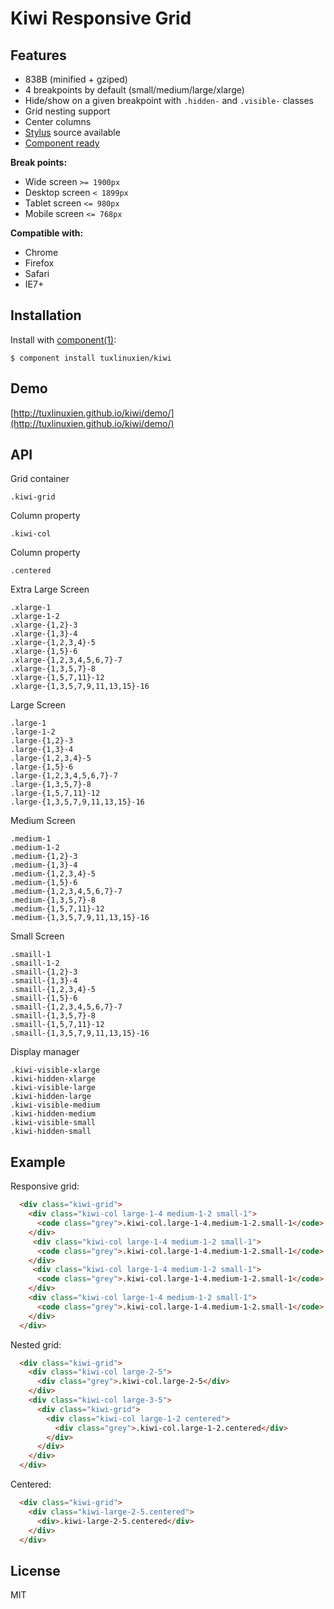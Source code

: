 # Kiwi Responsive Grid

## Features

* 838B (minified + gziped)
* 4 breakpoints by default (small/medium/large/xlarge)
* Hide/show on a given breakpoint with `.hidden-` and `.visible-` classes
* Grid nesting support
* Center columns
* [Stylus](http://learnboost.github.io/stylus/) source available
* [Component ready](https://github.com/component/component)


**Break points:**

* Wide screen `>= 1900px`
* Desktop screen `< 1899px`
* Tablet screen `<= 980px`
* Mobile screen `<= 768px`

  
**Compatible with:**

* Chrome
* Firefox
* Safari
* IE7+

## Installation

  Install with [component(1)](http://component.io):

    $ component install tuxlinuxien/kiwi

## Demo

  [http://tuxlinuxien.github.io/kiwi/demo/](http://tuxlinuxien.github.io/kiwi/demo/)

## API
  
  Grid container
    
    .kiwi-grid

  Column property

    .kiwi-col

  Column property

    .centered
  
  Extra Large Screen
  
    .xlarge-1
    .xlarge-1-2
    .xlarge-{1,2}-3
    .xlarge-{1,3}-4
    .xlarge-{1,2,3,4}-5
    .xlarge-{1,5}-6
    .xlarge-{1,2,3,4,5,6,7}-7
    .xlarge-{1,3,5,7}-8
    .xlarge-{1,5,7,11}-12
    .xlarge-{1,3,5,7,9,11,13,15}-16

  Large Screen
  
    .large-1
    .large-1-2
    .large-{1,2}-3
    .large-{1,3}-4
    .large-{1,2,3,4}-5
    .large-{1,5}-6
    .large-{1,2,3,4,5,6,7}-7
    .large-{1,3,5,7}-8
    .large-{1,5,7,11}-12
    .large-{1,3,5,7,9,11,13,15}-16

  Medium Screen
  
    .medium-1
    .medium-1-2
    .medium-{1,2}-3
    .medium-{1,3}-4
    .medium-{1,2,3,4}-5
    .medium-{1,5}-6
    .medium-{1,2,3,4,5,6,7}-7
    .medium-{1,3,5,7}-8
    .medium-{1,5,7,11}-12
    .medium-{1,3,5,7,9,11,13,15}-16

  Small Screen
  
    .smaill-1
    .smaill-1-2
    .smaill-{1,2}-3
    .smaill-{1,3}-4
    .smaill-{1,2,3,4}-5
    .smaill-{1,5}-6
    .smaill-{1,2,3,4,5,6,7}-7
    .smaill-{1,3,5,7}-8
    .smaill-{1,5,7,11}-12
    .smaill-{1,3,5,7,9,11,13,15}-16

  Display manager
  
    .kiwi-visible-xlarge
    .kiwi-hidden-xlarge
    .kiwi-visible-large
    .kiwi-hidden-large
    .kiwi-visible-medium
    .kiwi-hidden-medium
    .kiwi-visible-small
    .kiwi-hidden-small
       
## Example

Responsive grid:

```html
  <div class="kiwi-grid">
    <div class="kiwi-col large-1-4 medium-1-2 small-1">
      <code class="grey">.kiwi-col.large-1-4.medium-1-2.small-1</code>
    </div>
     <div class="kiwi-col large-1-4 medium-1-2 small-1">
      <code class="grey">.kiwi-col.large-1-4.medium-1-2.small-1</code>
    </div>
     <div class="kiwi-col large-1-4 medium-1-2 small-1">
      <code class="grey">.kiwi-col.large-1-4.medium-1-2.small-1</code>
    </div>
    <div class="kiwi-col large-1-4 medium-1-2 small-1">
      <code class="grey">.kiwi-col.large-1-4.medium-1-2.small-1</code>
    </div>
  </div>
```


Nested grid:

```html
  <div class="kiwi-grid">
    <div class="kiwi-col large-2-5">
      <div class="grey">.kiwi-col.large-2-5</div>
    </div>
    <div class="kiwi-col large-3-5">
      <div class="kiwi-grid">
        <div class="kiwi-col large-1-2 centered">
          <div class="grey">.kiwi-col.large-1-2.centered</div>
        </div>
      </div>
    </div>
  </div>
```


Centered:

```html
  <div class="kiwi-grid">
    <div class="kiwi-large-2-5.centered">
      <div>.kiwi-large-2-5.centered</div>
    </div>
  </div>
```

## License

  MIT
